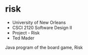 risk
====

- University of New Orleans 
- CSCI 2120 Software Design II
- Project - Risk
- Ted Mader

Java program of the board game, Risk
